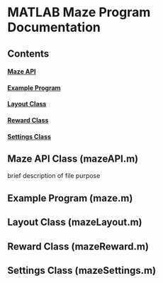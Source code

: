 # MATLAB Maze Program Documentation

## Contents
#### [Maze API](#mazeapi)
#### [Example Program](#exampleprogram)
#### [Layout Class](#layoutclass)
#### [Reward Class](#rewardclass)
#### [Settings Class](#settingsclass)

## <a name="mazeapi"></a>Maze API Class (mazeAPI.m)

brief description of file purpose

## <a name="exampleprogram"></a>Example Program (maze.m)


## <a name="layoutclass"></a>Layout Class (mazeLayout.m)


## <a name="rewardclass"></a>Reward Class (mazeReward.m)


## <a name="settingsclass"></a>Settings Class (mazeSettings.m)